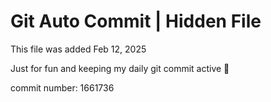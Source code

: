 # Git Auto Commit | Hidden File

This file was added Feb 12, 2025

Just for fun and keeping my daily git commit active 🤪

commit number: 1661736
